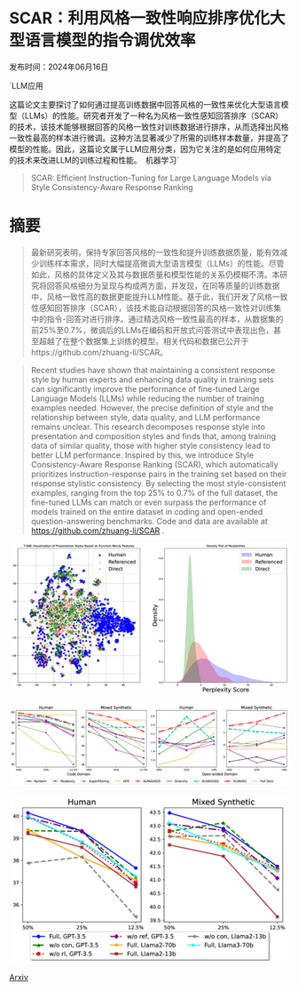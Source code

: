 # SCAR：利用风格一致性响应排序优化大型语言模型的指令调优效率

发布时间：2024年06月16日

`LLM应用

这篇论文主要探讨了如何通过提高训练数据中回答风格的一致性来优化大型语言模型（LLMs）的性能。研究者开发了一种名为风格一致性感知回答排序（SCAR）的技术，该技术能够根据回答的风格一致性对训练数据进行排序，从而选择出风格一致性最高的样本进行微调。这种方法显著减少了所需的训练样本数量，并提高了模型的性能。因此，这篇论文属于LLM应用分类，因为它关注的是如何应用特定的技术来改进LLM的训练过程和性能。` `机器学习`

> SCAR: Efficient Instruction-Tuning for Large Language Models via Style Consistency-Aware Response Ranking

# 摘要

> 最新研究表明，保持专家回答风格的一致性和提升训练数据质量，能有效减少训练样本需求，同时大幅提高微调大型语言模型（LLMs）的性能。尽管如此，风格的具体定义及其与数据质量和模型性能的关系仍模糊不清。本研究将回答风格细分为呈现与构成两方面，并发现，在同等质量的训练数据中，风格一致性高的数据更能提升LLM性能。基于此，我们开发了风格一致性感知回答排序（SCAR），该技术能自动根据回答的风格一致性对训练集中的指令-回答对进行排序。通过精选风格一致性最高的样本，从数据集的前25%至0.7%，微调后的LLMs在编码和开放式问答测试中表现出色，甚至超越了在整个数据集上训练的模型。相关代码和数据已公开于https://github.com/zhuang-li/SCAR。

> Recent studies have shown that maintaining a consistent response style by human experts and enhancing data quality in training sets can significantly improve the performance of fine-tuned Large Language Models (LLMs) while reducing the number of training examples needed. However, the precise definition of style and the relationship between style, data quality, and LLM performance remains unclear. This research decomposes response style into presentation and composition styles and finds that, among training data of similar quality, those with higher style consistency lead to better LLM performance. Inspired by this, we introduce Style Consistency-Aware Response Ranking (SCAR), which automatically prioritizes instruction-response pairs in the training set based on their response stylistic consistency. By selecting the most style-consistent examples, ranging from the top 25% to 0.7% of the full dataset, the fine-tuned LLMs can match or even surpass the performance of models trained on the entire dataset in coding and open-ended question-answering benchmarks. Code and data are available at https://github.com/zhuang-li/SCAR .

![SCAR：利用风格一致性响应排序优化大型语言模型的指令调优效率](../../../paper_images/2406.10882/x1.png)

![SCAR：利用风格一致性响应排序优化大型语言模型的指令调优效率](../../../paper_images/2406.10882/x2.png)

![SCAR：利用风格一致性响应排序优化大型语言模型的指令调优效率](../../../paper_images/2406.10882/x3.png)

[Arxiv](https://arxiv.org/abs/2406.10882)